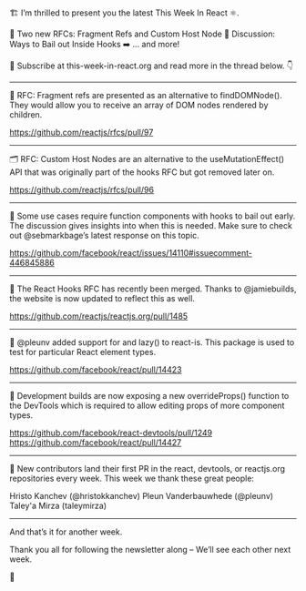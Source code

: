 🏗 I’m thrilled to present you the latest This Week In React ⚛️.

🚸 Two new RFCs: Fragment Refs and Custom Host Node
💬 Discussion: Ways to Bail out Inside Hooks
➡️ ... and more!

💌 Subscribe at this-week-in-react.org and read more in the thread below. 👇

---

🚸 RFC: Fragment refs are presented as an alternative to findDOMNode(). They would allow you to receive an array of DOM nodes rendered by children.

https://github.com/reactjs/rfcs/pull/97

---

🗂 RFC: Custom Host Nodes are an alternative to the useMutationEffect() API that was originally part of the hooks RFC but got removed later on.

https://github.com/reactjs/rfcs/pull/96

---

💬 Some use cases require function components with hooks to bail out early. The discussion gives insights into when this is needed. Make sure to check out @sebmarkbage’s latest response on this topic.

https://github.com/facebook/react/issues/14110#issuecomment-446845886

---

📌 The React Hooks RFC has recently been merged. Thanks to @jamiebuilds, the website is now updated to reflect this as well.

https://github.com/reactjs/reactjs.org/pull/1485

---

🔎 @pleunv added support for <Suspense> and lazy() to react-is. This package is used to test for particular React element types.

https://github.com/facebook/react/pull/14423

---

💉 Development builds are now exposing a new overrideProps() function to the DevTools which is required to allow editing props of more component types.

https://github.com/facebook/react-devtools/pull/1249
https://github.com/facebook/react/pull/14427

---

👏 New contributors land their first PR in the react, devtools, or reactjs.org repositories every week. This week we thank these great people:

Hristo Kanchev (@hristokkanchev)
Pleun Vanderbauwhede (@pleunv)
Taley'a Mirza (taleymirza)

---

And that’s it for another week.

Thank you all for following the newsletter along – We’ll see each other next week.

👋
